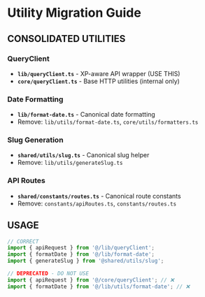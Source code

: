 # Utility Migration Guide

## CONSOLIDATED UTILITIES

### QueryClient
- **`lib/queryClient.ts`** - XP-aware API wrapper (USE THIS)
- **`core/queryClient.ts`** - Base HTTP utilities (internal only)

### Date Formatting  
- **`lib/format-date.ts`** - Canonical date formatting
- Remove: `lib/utils/format-date.ts`, `core/utils/formatters.ts`

### Slug Generation
- **`shared/utils/slug.ts`** - Canonical slug helper
- Remove: `lib/utils/generateSlug.ts`

### API Routes
- **`shared/constants/routes.ts`** - Canonical route constants  
- Remove: `constants/apiRoutes.ts`, `constants/routes.ts`

## USAGE

```typescript
// CORRECT
import { apiRequest } from '@/lib/queryClient';
import { formatDate } from '@/lib/format-date';
import { generateSlug } from '@shared/utils/slug';

// DEPRECATED - DO NOT USE
import { apiRequest } from '@/core/queryClient'; // ❌
import { formatDate } from '@/lib/utils/format-date'; // ❌
```